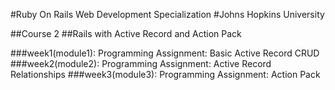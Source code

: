 #Ruby On Rails Web Development Specialization
#Johns Hopkins University

##Course 2
##Rails with Active Record and Action Pack

###week1(module1): Programming Assignment: Basic Active Record CRUD
###week2(module2): Programming Assignment: Active Record Relationships
###week3(module3): Programming Assignment: Action Pack


